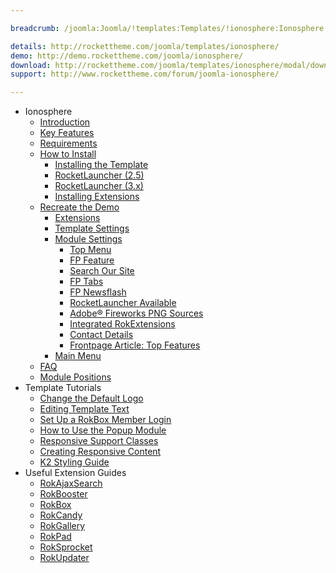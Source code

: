 ```yaml
---

breadcrumb: /joomla:Joomla/!templates:Templates/!ionosphere:Ionosphere

details: http://rockettheme.com/joomla/templates/ionosphere/
demo: http://demo.rockettheme.com/joomla/ionosphere/
download: http://rockettheme.com/joomla/templates/ionosphere/modal/downloads
support: http://www.rockettheme.com/forum/joomla-ionosphere/

---
```


* Ionosphere
    * [Introduction]()
    * [Key Features](INDEX.md#key-features)
    * [Requirements](INDEX.md#requirements)
    * [How to Install](../../platform/templates.md#how-to-install)
        * [Installing the Template](../../platform/templates.md#how-to-install-a-joomla-template)
        * [RocketLauncher (2.5)](../../platform/install_joomla_25.md)
        * [RocketLauncher (3.x)](../../platform/install_joomla_3x.md)
        * [Installing Extensions](../../platform/extensions.md#how-to-install-an-extension)
    * [Recreate the Demo](demo.md)
        * [Extensions](demo.md#recommended-extensions)
        * [Template Settings](demo_override.md)
        * [Module Settings](demo.md#module-settings)
            * [Top Menu](demo_module_1.md)
            * [FP Feature](demo_module_2.md)
            * [Search Our Site](demo_module_3.md)
            * [FP Tabs](demo_module_4.md)
            * [FP Newsflash](demo_module_5.md)
            * [RocketLauncher Available](demo_module_6.md)
            * [Adobe® Fireworks PNG Sources](demo_module_7.md)
            * [Integrated RokExtensions](demo_module_8.md)
            * [Contact Details](demo_module_9.md)
            * [Frontpage Article: Top Features](demo_module_10.md)
        * [Main Menu](demo.md#menu-settings)
    * [FAQ](faq.md)
    * [Module Positions](positions.md)
* Template Tutorials
    * [Change the Default Logo](../../basic/how_to_edit_the_logo.md)
    * [Editing Template Text](../../basic/how_to_edit_template_text.md)
    * [Set Up a RokBox Member Login](../../basic/how_to_set_up_a_rokbox_member_login.md)
    * [How to Use the Popup Module](../../basic/how_to_use_popup_module.md)
    * [Responsive Support Classes](../../basic/responsive_support_classes.md)
    * [Creating Responsive Content](../../basic/creating_responsive_content.md)
    * [K2 Styling Guide](../../basic/k2_styling_guide.md)
* Useful Extension Guides
    * [RokAjaxSearch](../../extensions/rokajaxsearch/)
    * [RokBooster](../../extensions/rokbooster/)
    * [RokBox](../../extensions/rokbox/)
    * [RokCandy](../../extensions/rokcandy)
    * [RokGallery](../../extensions/rokgallery/)
    * [RokPad](../../extensions/rokpad/)
    * [RokSprocket](../../extensions/roksprocket/)
    * [RokUpdater](../../extensions/rokupdater/)